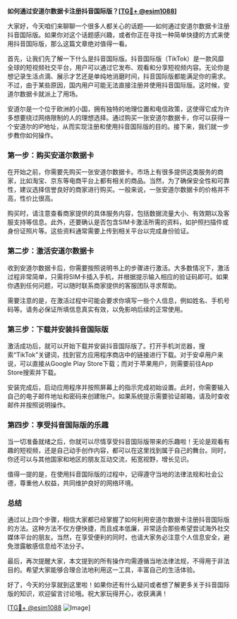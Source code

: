 **如何通过安道尔数据卡注册抖音国际版？[[TG💪+ @esim1088](https://t.me/s/esim1088)]**

大家好，今天咱们来聊聊一个很多人都关心的话题——如何通过安道尔数据卡注册抖音国际版。如果你对这个话题感兴趣，或者你正在寻找一种简单快捷的方式来使用抖音国际版，那么这篇文章绝对值得一看。

首先，让我们先了解一下什么是抖音国际版。抖音国际版（TikTok）是一款风靡全球的短视频社交平台，用户可以通过它发布、观看和分享短视频内容。无论你是想记录生活点滴、展示才艺还是单纯地消磨时间，抖音国际版都能满足你的需求。不过，由于某些原因，国内用户可能无法直接注册并使用抖音国际版。这时候，安道尔数据卡就派上了用场。

安道尔是一个位于欧洲的小国，拥有独特的地理位置和电信政策，这使得它成为许多想要绕过网络限制的人的理想选择。通过购买一张安道尔数据卡，你可以获得一个安道尔的IP地址，从而实现注册和使用抖音国际版的目的。接下来，我们就一步步教你如何操作。

### 第一步：购买安道尔数据卡

在开始之前，你需要先购买一张安道尔数据卡。市场上有很多提供这类服务的商家，比如淘宝、京东等电商平台上都有相关的商品。当然，为了确保安全性和可靠性，建议选择信誉良好的商家进行购买。一般来说，一张安道尔数据卡的价格并不高，性价比很高。

购买时，请注意查看商家提供的具体服务内容，包括数据流量大小、有效期以及客服支持等信息。此外，还要确认是否包含SIM卡激活所需的资料，如护照扫描件或身份证照片等。这些资料通常需要上传到相关平台以完成身份验证。

### 第二步：激活安道尔数据卡

收到安道尔数据卡后，你需要按照说明书上的步骤进行激活。大多数情况下，激活过程非常简单，只需将SIM卡插入手机，并根据提示输入相应的验证码即可。如果你遇到任何问题，可以随时联系商家提供的客服团队寻求帮助。

需要注意的是，在激活过程中可能会要求你填写一些个人信息，例如姓名、手机号码等。请务必保证所填信息真实有效，以免影响后续的正常使用。

### 第三步：下载并安装抖音国际版

激活成功后，就可以开始下载并安装抖音国际版了。打开手机浏览器，搜索“TikTok”关键词，找到官方应用程序商店中的链接进行下载。对于安卓用户来说，可以直接从Google Play Store下载；而对于苹果用户，则需要前往App Store搜索并下载。

安装完成后，启动应用程序并按照屏幕上的指示完成初始设置。此时，你需要输入自己的电子邮件地址和密码来创建账户。如果系统提示需要验证邮箱，请及时查收邮件并按照说明操作。

### 第四步：享受抖音国际版的乐趣

当一切准备就绪之后，你就可以尽情享受抖音国际版带来的乐趣啦！无论是观看有趣的短视频，还是自己动手创作内容，都可以在这里找到属于自己的舞台。同时，你还可以与其他国家和地区的朋友互动交流，拓宽视野，增长见识。

值得一提的是，在使用抖音国际版的过程中，记得遵守当地的法律法规和社会公德，尊重他人权益，共同维护良好的网络环境。

### 总结

通过以上四个步骤，相信大家都已经掌握了如何利用安道尔数据卡注册抖音国际版的方法。这种方法不仅方便快捷，而且成本低廉，非常适合那些希望尝试海外社交媒体平台的朋友。当然，在享受便利的同时，也请大家务必注意个人信息安全，避免泄露敏感信息给不法分子。

最后，再次提醒大家，本文提到的所有操作均需遵循当地法律法规，不得用于非法目的。希望大家能够合理合法地利用这一工具，丰富自己的生活体验。

好了，今天的分享就到这里啦！如果你还有什么疑问或者想了解更多关于抖音国际版的知识，欢迎留言讨论哦。祝大家玩得开心，收获满满！

[[TG💪+ @esim1088](https://t.me/s/esim1088) ![Image](https://i.postimg.cc/4NQfJmqS/Snipaste-2025-05-13-00-14-12.png)]